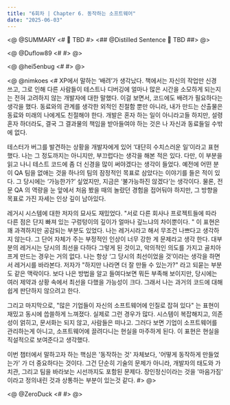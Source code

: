 ```yaml
---
title: "6회차 | Chapter 6. 동작하는 소프트웨어"
date: "2025-06-03"
---
```


<@ @SUMMARY
<#
🧠 TBD
#>
<## @Distilled Sentence
🧷 TBD
##>
@>

<@ @Duflow89
<#
#>
@>

<@ @hei5enbug
<#
#>
@>

<@ @nimkoes
<#
XP에서 말하는 ‘배려’가 생각났다.
책에서는 자신의 작업만 신경 쓰고, 그로 인해 다른 사람들이 테스트나 디버깅에 얼마나 많은 시간을 소모하게 되는지는 전혀 고려하지 않는 개발자에 대한 말했다.
이걸 보면서, 코드에도 배려가 필요하다는 생각을 했다.
동료와의 관계를 생각한 외적인 친절함 뿐만 아니라, 내가 만드는 산출물은 동료와 미래의 나에게도 친절해야 한다.
개발은 혼자 하는 일이 아니라고들 하지만, 설령 혼자 하더라도, 결국 그 결과물의 책임을 받아들여야 하는 것은 나 자신과 동료들일 수밖에 없다.

테스터가 버그를 발견하는 상황을 개발자에게 있어 ‘대단히 수치스러운 일’이라고 표현했다.
나는 그 정도까지는 아니지만, 부끄럽다는 생각을 해본 적은 있다. 다만, 이 부분을 읽고 나니 테스트 코드에 좀 더 신경을 많이 써야겠다는 생각이 들었다.
예전에 어떤 분이 QA 팀을 없애는 것을 하나의 팀의 잠정적인 목표로 삼았다는 이야기를 들은 적이 있다.
그 당시에는 ‘가능한가?’ 싶었지만, 지금은 ‘불가능하진 않겠다’는 생각이다.
물론, 전문 QA 의 역량을 눈 앞에서 처음 봤을 때의 놀랐던 경험을 접어둬야 하지만, 그 방향을 목표로 가진 자세는 인상 깊이 남아있다.

레거시 시스템에 대한 저자의 묘사도 재밌었다.
"서로 다른 회사나 프로젝트들에 따라 다른 점은 단지 빠져 있는 구렁텅이의 깊이가 얼마나 깊느냐의 차이뿐이다.
" 이 표현은 꽤 과격하지만 공감되는 부분도 있었다. 나는 레거시라고 해서 무조건 나쁘다고 생각하지 않는다.
그 단어 자체가 주는 부정적인 인상이 너무 강한 게 문제라고 생각 한다.
대부분의 레거시는 당시의 최선을 다하다 그렇게 된 것이고, 악의적인 의도를 가지고 골치아프게 만드는 경우는 거의 없다.
나는 항상 ‘그 당시의 최선이었을 것’이라는 생각을 하면서 레거시를 바라본다. 저자가 "하지만 나라면 더 잘 만들 수 있는가?" 라고 되묻는 부분도 같은 맥락이다.
보다 나은 방법을 알고 들여다보면 뭐든 부족해 보이지만, 당시에는 여러 제약과 상황 속에서 최선을 다했을 가능성이 크다.
그래서 나는 과거의 코드에 대해 쉽게 판단하지 않으려고 한다.

그리고 마지막으로, "많은 기업들이 자신의 소프트웨어에 인질로 잡혀 있다" 는 표현이 재밌고 동시에 씁쓸하게 느껴졌다.
실제로 그런 경우가 많다. 시스템이 복잡해지고, 의존성이 얽히고, 문서화는 되지 않고, 사람들은 떠나고.
그러다 보면 기업이 소프트웨어를 관리하는게 아니고, 소프트웨어에 끌려다니는 현실을 마주하게 된다.
이 표현은 현실을 직설적으로 보여준다고 생각했다.

이번 챕터에서 말하고자 하는 핵심은 '동작하는 것' 자체보다, '어떻게 동작하게 만들었는가' 가 더 중요하다는 것이다.
그건 단순히 기술의 문제가 아니라, 개발자의 태도와 가치관, 그리고 팀을 바라보는 시선까지도 포함된 문제다.
장인정신이라는 것을 '마음가짐' 이라고 정의내린 것과 상통하는 부분이 있는것 같다.
#>
@>

<@ @ZeroDuck
<#
#>
@>
